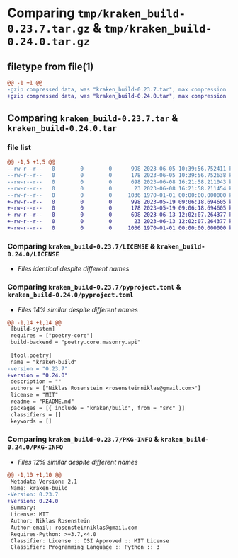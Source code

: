 # Comparing `tmp/kraken_build-0.23.7.tar.gz` & `tmp/kraken_build-0.24.0.tar.gz`

## filetype from file(1)

```diff
@@ -1 +1 @@
-gzip compressed data, was "kraken_build-0.23.7.tar", max compression
+gzip compressed data, was "kraken_build-0.24.0.tar", max compression
```

## Comparing `kraken_build-0.23.7.tar` & `kraken_build-0.24.0.tar`

### file list

```diff
@@ -1,5 +1,5 @@
--rw-r--r--   0        0        0      998 2023-06-05 10:39:56.752411 kraken_build-0.23.7/LICENSE
--rw-r--r--   0        0        0      178 2023-06-05 10:39:56.752638 kraken_build-0.23.7/README.md
--rw-r--r--   0        0        0      698 2023-06-08 16:21:58.211043 kraken_build-0.23.7/pyproject.toml
--rw-r--r--   0        0        0       23 2023-06-08 16:21:58.211454 kraken_build-0.23.7/src/kraken/build/__init__.py
--rw-r--r--   0        0        0     1036 1970-01-01 00:00:00.000000 kraken_build-0.23.7/PKG-INFO
+-rw-r--r--   0        0        0      998 2023-05-19 09:06:18.694605 kraken_build-0.24.0/LICENSE
+-rw-r--r--   0        0        0      178 2023-05-19 09:06:18.694605 kraken_build-0.24.0/README.md
+-rw-r--r--   0        0        0      698 2023-06-13 12:02:07.264377 kraken_build-0.24.0/pyproject.toml
+-rw-r--r--   0        0        0       23 2023-06-13 12:02:07.264377 kraken_build-0.24.0/src/kraken/build/__init__.py
+-rw-r--r--   0        0        0     1036 1970-01-01 00:00:00.000000 kraken_build-0.24.0/PKG-INFO
```

### Comparing `kraken_build-0.23.7/LICENSE` & `kraken_build-0.24.0/LICENSE`

 * *Files identical despite different names*

### Comparing `kraken_build-0.23.7/pyproject.toml` & `kraken_build-0.24.0/pyproject.toml`

 * *Files 14% similar despite different names*

```diff
@@ -1,14 +1,14 @@
 [build-system]
 requires = ["poetry-core"]
 build-backend = "poetry.core.masonry.api"
 
 [tool.poetry]
 name = "kraken-build"
-version = "0.23.7"
+version = "0.24.0"
 description = ""
 authors = ["Niklas Rosenstein <rosensteinniklas@gmail.com>"]
 license = "MIT"
 readme = "README.md"
 packages = [{ include = "kraken/build", from = "src" }]
 classifiers = []
 keywords = []
```

### Comparing `kraken_build-0.23.7/PKG-INFO` & `kraken_build-0.24.0/PKG-INFO`

 * *Files 12% similar despite different names*

```diff
@@ -1,10 +1,10 @@
 Metadata-Version: 2.1
 Name: kraken-build
-Version: 0.23.7
+Version: 0.24.0
 Summary: 
 License: MIT
 Author: Niklas Rosenstein
 Author-email: rosensteinniklas@gmail.com
 Requires-Python: >=3.7,<4.0
 Classifier: License :: OSI Approved :: MIT License
 Classifier: Programming Language :: Python :: 3
```

